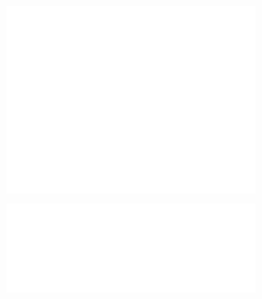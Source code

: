 <div>
  <p align="center">
    <img src="display.svg" width="1000" height="380" alt="css-in-readme">
    <br><br>
    <img src="dialogue.svg" width="800" height="180" alt="css-in-readme">
  </p>
</div>
